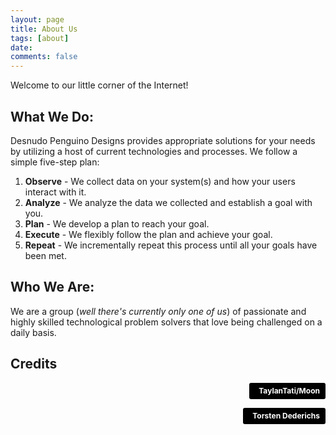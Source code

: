 ```yaml
---
layout: page
title: About Us
tags: [about]
date:
comments: false
---
```

Welcome to our little corner of the Internet!

## What We Do:

Desnudo Penguino Designs provides appropriate solutions for your needs by utilizing a host of current technologies and processes.
We follow a simple five-step plan:
1. __Observe__ - We collect data on your system(s) and how your users interact with it.
2. __Analyze__ - We analyze the data we collected and establish a goal with you.
3. __Plan__ - We develop a plan to reach your goal.
4. __Execute__ - We flexibly follow the plan and achieve your goal.
5. __Repeat__ - We incrementally repeat this process until all your goals have been met.

## Who We Are:

We are a group (*well there's currently only one of us*) of passionate and highly skilled technological problem solvers that love being challenged on a daily basis. 

## Credits

<p style="text-align: right"><a style="background-color:black;color:white;text-decoration:none;padding:4px 6px;font-family:-apple-system, BlinkMacSystemFont, &quot;San Francisco&quot;, &quot;Helvetica Neue&quot;, Helvetica, Ubuntu, Roboto, Noto, &quot;Segoe UI&quot;, Arial, sans-serif;font-size:12px;font-weight:bold;line-height:1.2;display:inline-block;border-radius:3px" href="https://github.com/TaylanTatli/Moon" target="_blank" rel="noopener noreferrer"><span style="display:inline-block;padding:2px 3px"><i class="fa fa-github" aria-hidden="true"></i></span><span style="display:inline-block;padding:2px 3px">TaylanTati/Moon</span></a></p>
<p style="text-align: right"><a style="background-color:black;color:white;text-decoration:none;padding:4px 6px;font-family:-apple-system, BlinkMacSystemFont, &quot;San Francisco&quot;, &quot;Helvetica Neue&quot;, Helvetica, Ubuntu, Roboto, Noto, &quot;Segoe UI&quot;, Arial, sans-serif;font-size:12px;font-weight:bold;line-height:1.2;display:inline-block;border-radius:3px" href="https://unsplash.com/@tdederichs?utm_medium=referral&amp;utm_campaign=photographer-credit&amp;utm_content=creditBadge" target="_blank" rel="noopener noreferrer" title="Download free do whatever you want high-resolution photos from Torsten Dederichs"><span style="display:inline-block;padding:2px 3px"><i class="fa fa-camera" aria-hidden="true"></i></span><span style="display:inline-block;padding:2px 3px">Torsten Dederichs</span></a></p>
